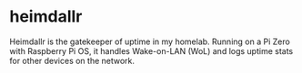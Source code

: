 # heimdallr
Heimdallr is the gatekeeper of uptime in my homelab. Running on a Pi Zero with Raspberry Pi OS, it handles Wake-on-LAN (WoL) and logs uptime stats for other devices on the network.
